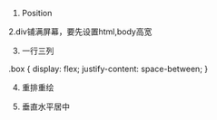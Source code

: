 1. Position


2.div铺满屏幕，要先设置html,body高宽
  <style>
        *{
            margin: 0;
            padding: 0;
         }
         html,body{
             width: 100%;
             height: 100%;
        }
        div{
             width:100%;
             height: 100%;
            background: yellow;
        }
  </style>
  
3. 一行三列

.box {
            display: flex;
            justify-content: space-between;
          }

4. 重排重绘

5. 垂直水平居中
